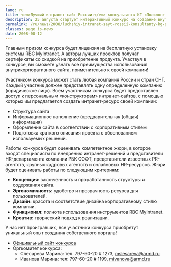 ```yaml
---
lang: ru
title: <em>Лучший интранет-сайт России:</em> консультанты КГ «Полилог» — в составе жюри конкурса
description: 25 августа стартует интерактивный конкурс на создание внутрикорпоративного сайта — «Моя компания — мой Интранет!», который продлится 2 недели и завершится 7 сентября. Конкурс проводится на лучший проект интранет-сайта, реализованный на базе RBC MyIntranet — решения компании РБК СОФТ. RBC MyIntranet — это готовое решение, которое позволяет в сжатые сроки запустить удобный и функциональный интранет-сайт, решающий большинство коммуникационных и HR-задач вашей компании.
permalink: /ru/news/2008/luchshiy-intranet-sayt-rossii-konsultanty-kg-polilog-sostave-zhyuri
classes: page is-news
date: 2008-08-12
---
```


<p>Главным призом конкурса будет лицензия на бесплатную установку системы RBC MyIntranet. А авторы лучших проектов получат сертификаты со скидкой на приобретение продукта. Участвуя в конкурсе, вы сможете узнать все преимущества использования внутрикорпоративного сайта, применительно к своей компании!</p>
<p class="caption">Участником конкурса может стать любая компания России и стран СНГ. Каждый участник должен представлять одну определенную компанию (юридическое лицо). Всем участникам конкурса будет предоставлен доступ к персональным «конструкторам» интранет-сайтов, с помощью которых им предлагается создать интранет-ресурс своей компании: </p>
<ul>
  <li>Структура сайта</li>
  <li>Информационное наполнение (предварительная (общая) информация)</li>
  <li>Оформление сайта в соответствии с корпоративным стилем</li>
  <li>Подготовка краткого описания проекта с обоснованием используемых решений.</li>
</ul>
<p class="caption">Работы конкурса будет оценивать компетентное жюри, в которое входят специалисты по внедрению интранет-решений и представители HR-департамента компании РБК СОФТ, представители известных PR-агентств, крупных кадровых агентств и онлайновых HR-ресурсов. Жюри будет оценивать работы по следующим критериям:</p>
<ul>
  <li><strong>Концепция:</strong> законченность и проработанность структуры и содержания сайта.</li>
  <li><strong>Эргономичность:</strong> удобство и прозрачность ресурса для пользователей.</li>
  <li><strong>Дизайн:</strong> красота и соответствие дизайна корпоративному стилю компании.</li>
  <li><strong>Функционал:</strong> полнота использования инструментов RBC MyIntranet.</li>
  <li><strong>Креатив:</strong> творческий подход к реализации.</li>
</ul>
<p>У нас нет проигравших, все участники конкурса приобретут уникальный опыт создания собственного портала!</p>
<ul>
  <li><a href="https://www.myintranet.ru/ru/competition/">Официальный сайт конкурса</a></li>
  <li>Оргкомитет конкурса:
    <ul>
      <li>Слесарева Марина: тел. 797-60-20 # 1273, <a href="mailto:mslesareva@armd.ru">mslesareva@armd.ru</a></li>
      <li>Иванова Марина: тел: 797-60-20 # 1199, <a href="mailto:mivanova@armd.ru">mivanova@armd.ru</a></li>
    </ul>
  </li>
</ul>
